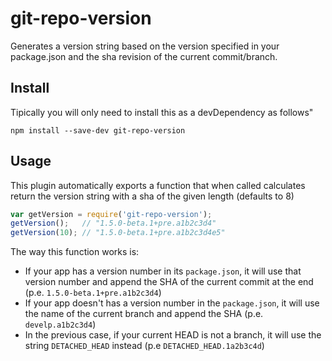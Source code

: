 # git-repo-version

Generates a version string based on the version specified in your package.json and the sha revision of
the current commit/branch.

## Install

Tipically you will only need to install this as a devDependency as follows"

`npm install --save-dev git-repo-version`

## Usage

This plugin automatically exports a function that when called calculates return the version string with a sha of the given length (defaults to 8)

```js
var getVersion = require('git-repo-version');
getVersion();   // "1.5.0-beta.1+pre.a1b2c3d4"
getVersion(10); // "1.5.0-beta.1+pre.a1b2c3d4e5"
```

The way this function works is:

* If your app has a version number in its `package.json`, it will use that version number and append
the SHA of the current commit at the end (p.e. `1.5.0-beta.1+pre.a1b2c3d4`)
* If your app doesn't has a version number in the `package.json`, it will use the name of the current
branch and append the SHA (p.e. `develp.a1b2c3d4`)
* In the previous case, if your current HEAD is not a branch, it will use the string `DETACHED_HEAD`
instead (p.e `DETACHED_HEAD.1a2b3c4d`)
